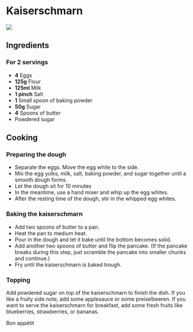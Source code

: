 # Kaiserschmarn

![](/recipes/images/kaiserschmarn.jpeg)

## Ingredients

### For 2 servings

- **4** Eggs
- **125g** Flour
- **125ml** Milk
- **1 pinch** Salt
- **1** Small spoon of baking powder
- **50g** Sugar
- **4** Spoons of butter
- Powdered sugar

## Cooking

### Preparing the dough

- Separate the eggs. Move the egg white to the side.
- Mix the egg yolks, milk, salt, baking powder, and sugar together until a smooth dough forms.
- Let the dough sit for 10 minutes
- In the meantime, use a hand mixer and whip up the egg whites.
- After the resting time of the dough, stir in the whipped egg whites.


### Baking the kaiserschmarn

- Add two spoons of butter to a pan.
- Heat the pan to medium heat.
- Pour in the dough and let it bake until the bottom becomes solid.
- Add another two spoons of butter and flip the pancake. (If the pancake breaks during this step, just scramble the pancake into smaller chunks and continue.)
- Fry until the kaiserschmarn is baked trough.

### Topping

Add powdered sugar on top of the kaiserschmarn to finish the dish. If you like a fruity side note, add some applesauce or some preiselbeeren.
If you want to serve the kaiserschmarn for breakfast, add some fresh fruits like blueberries, strawberries, or bananas.

Bon appétit